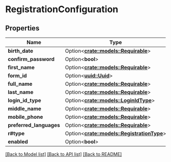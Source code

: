 # RegistrationConfiguration

## Properties

Name | Type | Description | Notes
------------ | ------------- | ------------- | -------------
**birth_date** | Option<[**crate::models::Requirable**](Requirable.md)> |  | [optional]
**confirm_password** | Option<**bool**> |  | [optional]
**first_name** | Option<[**crate::models::Requirable**](Requirable.md)> |  | [optional]
**form_id** | Option<[**uuid::Uuid**](uuid::Uuid.md)> |  | [optional]
**full_name** | Option<[**crate::models::Requirable**](Requirable.md)> |  | [optional]
**last_name** | Option<[**crate::models::Requirable**](Requirable.md)> |  | [optional]
**login_id_type** | Option<[**crate::models::LoginIdType**](LoginIdType.md)> |  | [optional]
**middle_name** | Option<[**crate::models::Requirable**](Requirable.md)> |  | [optional]
**mobile_phone** | Option<[**crate::models::Requirable**](Requirable.md)> |  | [optional]
**preferred_languages** | Option<[**crate::models::Requirable**](Requirable.md)> |  | [optional]
**r#type** | Option<[**crate::models::RegistrationType**](RegistrationType.md)> |  | [optional]
**enabled** | Option<**bool**> |  | [optional]

[[Back to Model list]](../README.md#documentation-for-models) [[Back to API list]](../README.md#documentation-for-api-endpoints) [[Back to README]](../README.md)


